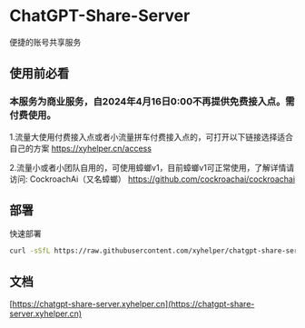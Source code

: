 # ChatGPT-Share-Server

便捷的账号共享服务

## 使用前必看

### 本服务为商业服务，自2024年4月16日0:00不再提供免费接入点。需付费使用。

1.流量大使用付费接入点或者小流量拼车付费接入点的，可打开以下链接选择适合自己的方案
https://xyhelper.cn/access

2.流量小或者小团队自用的，可使用蟑螂v1，目前蟑螂v1可正常使用，了解详情请访问:
CockroachAi（又名蟑螂）
https://github.com/cockroachai/cockroachai



## 部署

快速部署

```bash
curl -sSfL https://raw.githubusercontent.com/xyhelper/chatgpt-share-server-deploy/deploy/quick-install.sh | bash
```

## 文档

[https://chatgpt-share-server.xyhelper.cn](https://chatgpt-share-server.xyhelper.cn)
